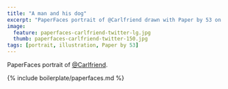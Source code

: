 ```yaml
---
title: "A man and his dog"
excerpt: "PaperFaces portrait of @Carlfriend drawn with Paper by 53 on an iPad."
image: 
  feature: paperfaces-carlfriend-twitter-lg.jpg
  thumb: paperfaces-carlfriend-twitter-150.jpg
tags: [portrait, illustration, Paper by 53]
---
```


PaperFaces portrait of [@Carlfriend](http://twitter.com/Carlfriend).

{% include boilerplate/paperfaces.md %}